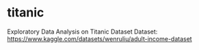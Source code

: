 # titanic

Exploratory Data Analysis on Titanic Dataset
Dataset: https://www.kaggle.com/datasets/wenruliu/adult-income-dataset
